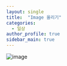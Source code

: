 ```yaml
---
layout: single
title:  "Image 올리기"
categories:
  - 일상
author_profile: true
sidebar_main: true
---
```


![image](https://masterjoon.github.io/assets/_images/kkotgobi.jpeg)
